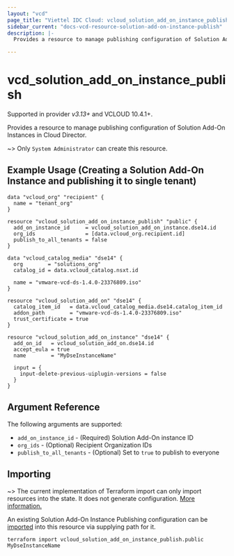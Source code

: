 ```yaml
---
layout: "vcd"
page_title: "Viettel IDC Cloud: vcloud_solution_add_on_instance_publish"
sidebar_current: "docs-vcd-resource-solution-add-on-instance-publish"
description: |-
  Provides a resource to manage publishing configuration of Solution Add-On Instances in Cloud Director.

---
```


# vcd\_solution\_add\_on\_instance\_publish

Supported in provider *v3.13+* and VCLOUD 10.4.1+.

Provides a resource to manage publishing configuration of Solution Add-On Instances in Cloud Director.

~> Only `System Administrator` can create this resource.

## Example Usage (Creating a Solution Add-On Instance and publishing it to single tenant)

```hcl
data "vcloud_org" "recipient" {
  name = "tenant_org"
}

resource "vcloud_solution_add_on_instance_publish" "public" {
  add_on_instance_id     = vcloud_solution_add_on_instance.dse14.id
  org_ids                = [data.vcloud_org.recipient.id]
  publish_to_all_tenants = false
}

data "vcloud_catalog_media" "dse14" {
  org        = "solutions_org"
  catalog_id = data.vcloud_catalog.nsxt.id

  name = "vmware-vcd-ds-1.4.0-23376809.iso"
}

resource "vcloud_solution_add_on" "dse14" {
  catalog_item_id   = data.vcloud_catalog_media.dse14.catalog_item_id
  addon_path        = "vmware-vcd-ds-1.4.0-23376809.iso"
  trust_certificate = true
}

resource "vcloud_solution_add_on_instance" "dse14" {
  add_on_id   = vcloud_solution_add_on.dse14.id
  accept_eula = true
  name        = "MyDseInstanceName"

  input = {
    input-delete-previous-uiplugin-versions = false
  }
}
```

## Argument Reference

The following arguments are supported:

* `add_on_instance_id` - (Required) Solution Add-On instance ID 
* `org_ids` - (Optional) Recipient Organization IDs
* `publish_to_all_tenants` - (Optional) Set to `true` to publish to everyone

## Importing

~> The current implementation of Terraform import can only import resources into the state.
It does not generate configuration. [More information.](https://www.terraform.io/docs/import/)

An existing Solution Add-On Instance Publishing configuration can be [imported][docs-import] into
this resource via supplying path for it. 


```
terraform import vcloud_solution_add_on_instance_publish.public MyDseInstanceName
```

[docs-import]: https://www.terraform.io/docs/import/
